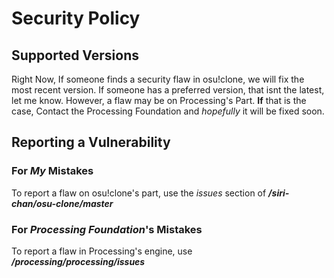 # Security Policy

## Supported Versions

Right Now, If someone finds a security flaw in osu!clone,
we will fix the most recent version.
If someone has a preferred version, that isnt the latest, let me know.
However, a flaw may be on Processing's Part. 
**If** that is the case, Contact the Processing Foundation and *hopefully* it will be fixed soon.


## Reporting a Vulnerability

### For *My* Mistakes
To report a flaw on osu!clone's part, use the *issues* section of **_/siri-chan/osu-clone/master_**

### For *Processing Foundation*'s Mistakes
To report a flaw in Processing's engine, use **_/processing/processing/issues_**
